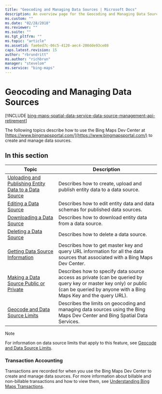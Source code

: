 ```yaml
---
title: "Geocoding and Managing Data Sources | Microsoft Docs"
description: An overview page for the Geocoding and Managing Data Sources section with links to articles that provide additional information.
ms.custom: ""
ms.date: "02/28/2018"
ms.reviewer: ""
ms.suite: ""
ms.tgt_pltfrm: ""
ms.topic: "article"
ms.assetid: fae6ed7c-06c5-4120-aec4-200dde93ce08
caps.latest.revision: 15
author: "rbrundritt"
ms.author: "richbrun"
manager: "stevelom"
ms.service: "bing-maps"
---
```


# Geocoding and Managing Data Sources

[!INCLUDE [bing-maps-spatial-data-service-data-source-management-api-retirement](../../../includes/bing-maps-spatial-data-service-data-source-management-api-retirement.md)]

The following topics describe how to use the Bing Maps Dev Center at [https://www.bingmapsportal.com/](https://www.bingmapsportal.com/) to create and manage data sources.  
  
## In this section  

|Topic|Description|  
|-|-|  
|[Uploading and Publishing Entity Data to a Data Source](uploading-and-publishing-entity-data-to-a-data-source.md)|Describes how to create, upload and publish entity data to a data source.|  
|[Editing a Data Source](editing-a-data-source.md)|Describes how to edit entity data and data schemas for published data sources.|  
|[Downloading a Data Source](downloading-a-data-source.md)|Describes how to download entity data from a data source.|  
|[Deleting a Data Source](deleting-a-data-source.md)|Describes how to delete a data source.|  
|[Getting Data Source Information](getting-data-source-information.md)|Describes how to get master key and query URL information for all the data sources that associated with a Bing Maps Dev Center.|  
|[Making a Data Source Public or Private](making-a-data-source-public-or-private.md)|Describes how to specify data source access as private (can be queried by query key or master key only) or public (can be queried by anyone with a Bing Maps Key and the query URL).|  
|[Geocode and Data Source Limits](../../../spatial-data-services/geocode-and-data-source-limits.md)|Describes the limits on geocoding and managing data sources using the Bing Maps Dev Center and Bing Spatial Data Services.|  
  
> [!NOTE]
>  For information on data source limits that apply to this feature, see [Geocode and Data Source Limits](../../../spatial-data-services/geocode-and-data-source-limits.md).  
  
### Transaction Accounting

 Transactions are recorded for when you use the Bing Maps Dev Center to create and manage data sources. For more information about billable and non-billable transactions and how to view them, see [Understanding Bing Maps Transactions](../understanding-bing-maps-transactions.md).